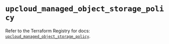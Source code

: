# `upcloud_managed_object_storage_policy`

Refer to the Terraform Registry for docs: [`upcloud_managed_object_storage_policy`](https://registry.terraform.io/providers/upcloudltd/upcloud/5.23.3/docs/resources/managed_object_storage_policy).
